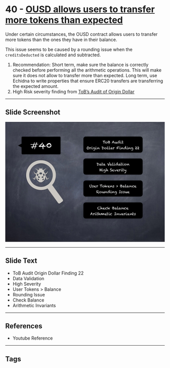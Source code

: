 
# 40 - [OUSD allows users to transfer more tokens than expected](./OUSD%20allows%20users%20to%20transfer%20more%20tokens%20than%20expected.md)

Under certain circumstances, the OUSD contract allows users to transfer more tokens than the ones they have in their balance. 

This issue seems to be caused by a rounding issue when the `creditsDeducted` is calculated and subtracted.

1. Recommendation: Short term, make sure the balance is correctly checked before performing all the arithmetic operations. This will make sure it does not allow to transfer more than expected. Long term, use Echidna to write properties that ensure ERC20 transfers are transferring the expected amount.
2. High Risk severity finding from [ToB’s Audit of Origin Dollar](https://github.com/trailofbits/publications/blob/master/reviews/OriginDollar.pdf)
___
## Slide Screenshot
![040.png](../../images/7.%20Audit%20Findings%20101/040.png)
___
## Slide Text
- ToB Audit Origin Dollar Finding 22
- Data Validation
- High Severity
- User Tokens > Balance
- Rounding Issue
- Check Balance
- Arithmetic Invariants
___
## References
- Youtube Reference
___
## Tags
